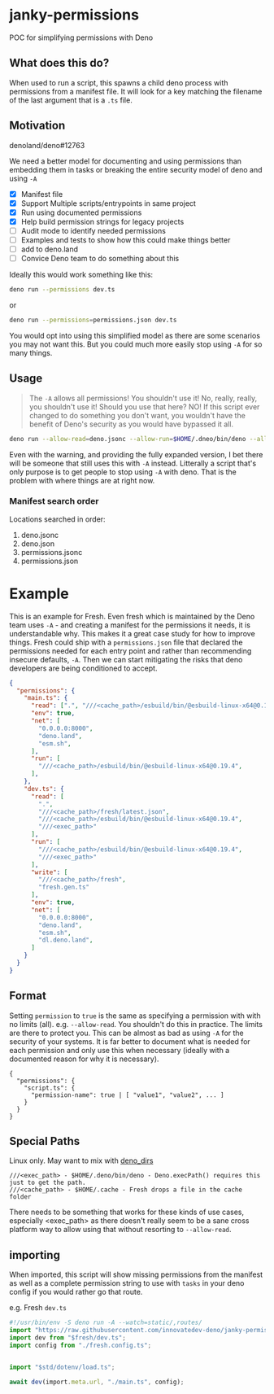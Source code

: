 # janky-permissions

POC for simplifying permissions with Deno

## What does this do?

When used to run a script, this spawns a child deno process with permissions from a manifest file. It will look for a key matching the filename of the last argument that is a `.ts` file.

## Motivation

denoland/deno#12763

We need a better model for documenting and using permissions than embedding them in tasks or breaking the entire security model of deno and using `-A`

* [x] Manifest file
* [x] Support Multiple scripts/entrypoints in same project
* [x] Run using documented permissions
* [x] Help build permission strings for legacy projects
* [ ] Audit mode to identify needed permissions
* [ ] Examples and tests to show how this could make things better
* [ ] add to deno.land
* [ ] Convice Deno team to do something about this

Ideally this would work something like this:

```bash
deno run --permissions dev.ts
```

or

```bash
deno run --permissions=permissions.json dev.ts
```

You would opt into using this simplified model as there are some scenarios you may not want this. But you could much more easily stop using `-A` for so many things.

## Usage

> The `-A` allows all permissions! You shouldn't use it! No, really, really, you shouldn't use it! Should you use that here? NO!
> If this script ever changed to do something you don't want, you wouldn't have the benefit of Deno's security as you would have bypassed it all.

```bash
deno run --allow-read=deno.jsonc --allow-run=$HOME/.dneo/bin/deno --allow-net=deno.land --allow-env=HOME https://raw.githubusercontent.com/innovatedev-deno/janky-permissions/main/mod.ts main.ts
```

Even with the warning, and providing the fully expanded version, I bet there will be someone that still uses this with `-A` instead. Litterally a script that's only purpose is to get people to stop using `-A` with deno. That is the problem with where things are at right now.

### Manifest search order

Locations searched in order:

1. deno.jsonc
2. deno.json
3. permissions.jsonc
4. permissions.json

# Example

This is an example for Fresh. Even fresh which is maintained by the Deno team uses `-A` - and creating a manifest for the permissions it needs, it is understandable why. This makes it a great case study for how to improve things. Fresh could ship with a `permissions.json` file that declared the permissions needed for each entry point and rather than recommending insecure defaults, `-A`. Then we can start mitigating the risks that deno developers are being conditioned to accept.

```json
{
  "permissions": {
    "main.ts": {
      "read": [".", "///<cache_path>/esbuild/bin/@esbuild-linux-x64@0.19.4"],
      "env": true,
      "net": [
        "0.0.0.0:8000",
        "deno.land",
        "esm.sh",
      ],
      "run": [
        "///<cache_path>/esbuild/bin/@esbuild-linux-x64@0.19.4",
      ],
    },
    "dev.ts": {
      "read": [
        ".",
        "///<cache_path>/fresh/latest.json",
        "///<cache_path>/esbuild/bin/@esbuild-linux-x64@0.19.4",
        "///<exec_path>"
      ],
      "run": [
        "///<cache_path>/esbuild/bin/@esbuild-linux-x64@0.19.4",
        "///<exec_path>"
      ],
      "write": [
        "///<cache_path>/fresh",
        "fresh.gen.ts"
      ],
      "env": true,
      "net": [
        "0.0.0.0:8000",
        "deno.land",
        "esm.sh",
        "dl.deno.land",
      ]
    }
  }
}
```

## Format

Setting `permission` to `true` is the same as specifying a permission with with no limits (all). e.g. `--allow-read`. You shouldn't do this in practice. The limits are there to protect you. This can be almost as bad as using `-A` for the security of your systems. It is far better to document what is needed for each permission and only use this when necessary (ideally with a documented reason for why it is necessary).

```
{
  "permissions": {
    "script.ts": {
      "permission-name": true | [ "value1", "value2", ... ]
    }
  }
}
```

## Special Paths

Linux only. May want to mix with [deno_dirs](https://deno.land/x/dir)

```
///<exec_path> - $HOME/.deno/bin/deno - Deno.execPath() requires this just to get the path.
///<cache_path> - $HOME/.cache - Fresh drops a file in the cache folder
```

There needs to be something that works for these kinds of use cases, especially <exec_path> as there doesn't really seem to be a sane cross platform way to allow using that without resorting to `--allow-read`.

## importing

When imported, this script will show missing permissions from the manifest as well as a complete permission string to use with `tasks` in your deno config if you would rather go that route.

e.g. Fresh `dev.ts`

```typescript
#!/usr/bin/env -S deno run -A --watch=static/,routes/
import "https://raw.githubusercontent.com/innovatedev-deno/janky-permissions/main/mod.ts";
import dev from "$fresh/dev.ts";
import config from "./fresh.config.ts";


import "$std/dotenv/load.ts";

await dev(import.meta.url, "./main.ts", config);
```
